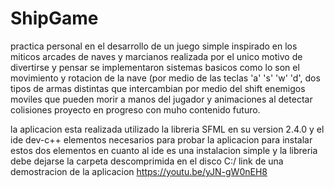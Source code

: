# ShipGame
practica personal en el desarrollo de un juego simple inspirado en los miticos arcades de naves y marcianos realizada por el unico motivo de divertirse y pensar
se implementaron sistemas basicos como lo son el movimiento y rotacion de la nave (por medio de las teclas 'a' 's' 'w' 'd', dos tipos de armas distintas que intercambian por medio del shift 
enemigos moviles que pueden morir a manos del jugador y animaciones al detectar colisiones proyecto en progreso con muho contenido futuro.

la aplicacion esta realizada utilizado la libreria SFML en su version 2.4.0 y el ide dev-c++ elementos necesarios para probar la aplicacion para instalar estos dos elementos en cuanto al ide es una instalacion simple y la libreria debe dejarse la carpeta descomprimida en el disco C:/ link de una demostracion de la aplicacion https://youtu.be/yJN-gW0nEH8
